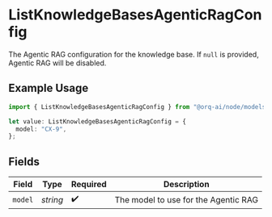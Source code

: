 # ListKnowledgeBasesAgenticRagConfig

The Agentic RAG configuration for the knowledge base. If `null` is provided, Agentic RAG will be disabled.

## Example Usage

```typescript
import { ListKnowledgeBasesAgenticRagConfig } from "@orq-ai/node/models/operations";

let value: ListKnowledgeBasesAgenticRagConfig = {
  model: "CX-9",
};
```

## Fields

| Field                                | Type                                 | Required                             | Description                          |
| ------------------------------------ | ------------------------------------ | ------------------------------------ | ------------------------------------ |
| `model`                              | *string*                             | :heavy_check_mark:                   | The model to use for the Agentic RAG |